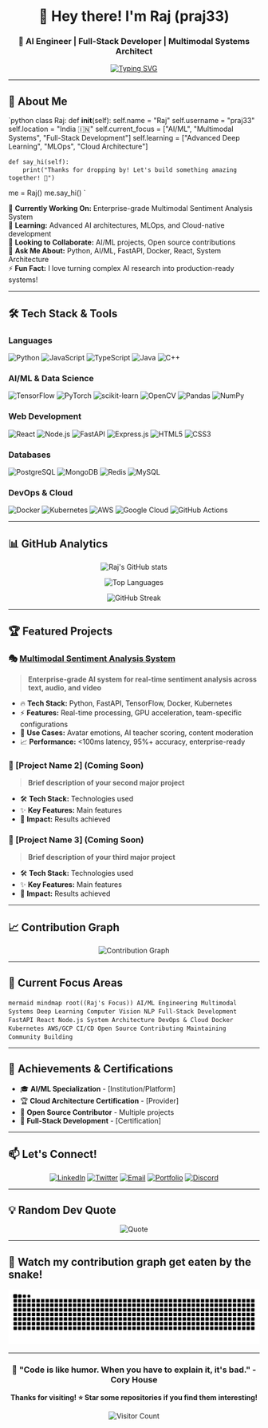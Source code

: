 ﻿<div align="center">

# 👋 Hey there! I'm Raj (praj33)

### 🚀 AI Engineer | Full-Stack Developer | Multimodal Systems Architect

[![Typing SVG](https://readme-typing-svg.herokuapp.com?font=Fira+Code&pause=1000&color=2E9EF7&center=true&vCenter=true&width=435&lines=AI+%26+Machine+Learning+Engineer;Multimodal+Sentiment+Analysis+Expert;Full-Stack+Developer;Always+learning+new+technologies)](https://git.io/typing-svg)

</div>

---

## 🎯 **About Me**

`python
class Raj:
    def __init__(self):
        self.name = "Raj"
        self.username = "praj33"
        self.location = "India 🇮🇳"
        self.current_focus = ["AI/ML", "Multimodal Systems", "Full-Stack Development"]
        self.learning = ["Advanced Deep Learning", "MLOps", "Cloud Architecture"]
        
    def say_hi(self):
        print("Thanks for dropping by! Let's build something amazing together! 🚀")

me = Raj()
me.say_hi()
`

🔭 **Currently Working On:** Enterprise-grade Multimodal Sentiment Analysis System  
🌱 **Learning:** Advanced AI architectures, MLOps, and Cloud-native development  
👯 **Looking to Collaborate:** AI/ML projects, Open source contributions  
💬 **Ask Me About:** Python, AI/ML, FastAPI, Docker, React, System Architecture  
⚡ **Fun Fact:** I love turning complex AI research into production-ready systems!

---

## 🛠️ **Tech Stack & Tools**

### **Languages**
![Python](https://img.shields.io/badge/Python-3776AB?style=for-the-badge&logo=python&logoColor=white)
![JavaScript](https://img.shields.io/badge/JavaScript-F7DF1E?style=for-the-badge&logo=javascript&logoColor=black)
![TypeScript](https://img.shields.io/badge/TypeScript-007ACC?style=for-the-badge&logo=typescript&logoColor=white)
![Java](https://img.shields.io/badge/Java-ED8B00?style=for-the-badge&logo=java&logoColor=white)
![C++](https://img.shields.io/badge/C++-00599C?style=for-the-badge&logo=c%2B%2B&logoColor=white)

### **AI/ML & Data Science**
![TensorFlow](https://img.shields.io/badge/TensorFlow-FF6F00?style=for-the-badge&logo=tensorflow&logoColor=white)
![PyTorch](https://img.shields.io/badge/PyTorch-EE4C2C?style=for-the-badge&logo=pytorch&logoColor=white)
![scikit-learn](https://img.shields.io/badge/scikit--learn-F7931E?style=for-the-badge&logo=scikit-learn&logoColor=white)
![OpenCV](https://img.shields.io/badge/OpenCV-27338e?style=for-the-badge&logo=OpenCV&logoColor=white)
![Pandas](https://img.shields.io/badge/Pandas-2C2D72?style=for-the-badge&logo=pandas&logoColor=white)
![NumPy](https://img.shields.io/badge/Numpy-777BB4?style=for-the-badge&logo=numpy&logoColor=white)

### **Web Development**
![React](https://img.shields.io/badge/React-20232A?style=for-the-badge&logo=react&logoColor=61DAFB)
![Node.js](https://img.shields.io/badge/Node.js-43853D?style=for-the-badge&logo=node.js&logoColor=white)
![FastAPI](https://img.shields.io/badge/FastAPI-005571?style=for-the-badge&logo=fastapi)
![Express.js](https://img.shields.io/badge/Express.js-404D59?style=for-the-badge)
![HTML5](https://img.shields.io/badge/HTML5-E34F26?style=for-the-badge&logo=html5&logoColor=white)
![CSS3](https://img.shields.io/badge/CSS3-1572B6?style=for-the-badge&logo=css3&logoColor=white)

### **Databases**
![PostgreSQL](https://img.shields.io/badge/PostgreSQL-316192?style=for-the-badge&logo=postgresql&logoColor=white)
![MongoDB](https://img.shields.io/badge/MongoDB-4EA94B?style=for-the-badge&logo=mongodb&logoColor=white)
![Redis](https://img.shields.io/badge/Redis-DC382D?style=for-the-badge&logo=redis&logoColor=white)
![MySQL](https://img.shields.io/badge/MySQL-00000F?style=for-the-badge&logo=mysql&logoColor=white)

### **DevOps & Cloud**
![Docker](https://img.shields.io/badge/Docker-2496ED?style=for-the-badge&logo=docker&logoColor=white)
![Kubernetes](https://img.shields.io/badge/Kubernetes-326ce5.svg?&style=for-the-badge&logo=kubernetes&logoColor=white)
![AWS](https://img.shields.io/badge/AWS-232F3E?style=for-the-badge&logo=amazon-aws&logoColor=white)
![Google Cloud](https://img.shields.io/badge/Google_Cloud-4285F4?style=for-the-badge&logo=google-cloud&logoColor=white)
![GitHub Actions](https://img.shields.io/badge/GitHub_Actions-2088FF?style=for-the-badge&logo=github-actions&logoColor=white)

---

## 📊 **GitHub Analytics**

<div align="center">

![Raj's GitHub stats](https://github-readme-stats.vercel.app/api?username=praj33&show_icons=true&theme=tokyonight&include_all_commits=true&count_private=true)

![Top Languages](https://github-readme-stats.vercel.app/api/top-langs/?username=praj33&layout=compact&langs_count=8&theme=tokyonight)

![GitHub Streak](https://github-readme-streak-stats.herokuapp.com/?user=praj33&theme=tokyonight)

</div>

---

## 🏆 **Featured Projects**

### 🎭 [Multimodal Sentiment Analysis System](https://github.com/praj33/multimodal-sentiment-classifier)
> **Enterprise-grade AI system for real-time sentiment analysis across text, audio, and video**

- 🔥 **Tech Stack:** Python, FastAPI, TensorFlow, Docker, Kubernetes
- ⚡ **Features:** Real-time processing, GPU acceleration, team-specific configurations
- 🎯 **Use Cases:** Avatar emotions, AI teacher scoring, content moderation
- 📈 **Performance:** <100ms latency, 95%+ accuracy, enterprise-ready

### 🚀 [Project Name 2] (Coming Soon)
> **Brief description of your second major project**

- 🛠️ **Tech Stack:** Technologies used
- ✨ **Key Features:** Main features
- 🎯 **Impact:** Results achieved

### 🌟 [Project Name 3] (Coming Soon)
> **Brief description of your third major project**

- 🛠️ **Tech Stack:** Technologies used
- ✨ **Key Features:** Main features
- 🎯 **Impact:** Results achieved

---

## 📈 **Contribution Graph**

<div align="center">

![Contribution Graph](https://github-readme-activity-graph.vercel.app/graph?username=praj33&theme=tokyo-night&bg_color=1a1b27&color=70a5fd&line=bf91f3&point=38bdae&area=true&hide_border=true)

</div>

---

## 🎯 **Current Focus Areas**

`mermaid
mindmap
  root((Raj's Focus))
    AI/ML Engineering
      Multimodal Systems
      Deep Learning
      Computer Vision
      NLP
    Full-Stack Development
      FastAPI
      React
      Node.js
      System Architecture
    DevOps & Cloud
      Docker
      Kubernetes
      AWS/GCP
      CI/CD
    Open Source
      Contributing
      Maintaining
      Community Building
`

---

## 🏅 **Achievements & Certifications**

- 🎓 **AI/ML Specialization** - [Institution/Platform]
- 🏆 **Cloud Architecture Certification** - [Provider]
- 🥇 **Open Source Contributor** - Multiple projects
- 📜 **Full-Stack Development** - [Certification]

---

## 📫 **Let's Connect!**

<div align="center">

[![LinkedIn](https://img.shields.io/badge/LinkedIn-0077B5?style=for-the-badge&logo=linkedin&logoColor=white)](https://linkedin.com/in/your-profile)
[![Twitter](https://img.shields.io/badge/Twitter-1DA1F2?style=for-the-badge&logo=twitter&logoColor=white)](https://twitter.com/your-handle)
[![Email](https://img.shields.io/badge/Email-D14836?style=for-the-badge&logo=gmail&logoColor=white)](mailto:your.email@example.com)
[![Portfolio](https://img.shields.io/badge/Portfolio-000000?style=for-the-badge&logo=About.me&logoColor=white)](https://your-portfolio.com)
[![Discord](https://img.shields.io/badge/Discord-7289DA?style=for-the-badge&logo=discord&logoColor=white)](https://discord.gg/your-server)

</div>

---

## 💡 **Random Dev Quote**

<div align="center">

![Quote](https://quotes-github-readme.vercel.app/api?type=horizontal&theme=tokyonight)

</div>

---

## 🐍 **Watch my contribution graph get eaten by the snake!**

<div align="center">
  
<picture>
  <source media="(prefers-color-scheme: dark)" srcset="https://raw.githubusercontent.com/praj33/praj33/output/github-contribution-grid-snake-dark.svg">
  <source media="(prefers-color-scheme: light)" srcset="https://raw.githubusercontent.com/praj33/praj33/output/github-contribution-grid-snake.svg">
  <img alt="github contribution grid snake animation" src="https://raw.githubusercontent.com/praj33/praj33/output/github-contribution-grid-snake.svg">
</picture>

</div>

---

<div align="center">

### 🚀 **"Code is like humor. When you have to explain it, it's bad."** - Cory House

**Thanks for visiting! ⭐ Star some repositories if you find them interesting!**

![Visitor Count](https://profile-counter.glitch.me/praj33/count.svg)

</div>
